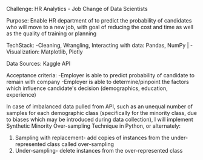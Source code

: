 Challenge: HR Analytics - Job Change of Data Scientists

Purpose: Enable HR department of  to predict the probability of candidates who will move to a new job, with goal of reducing the cost and time as well as the quality of training or planning

TechStack: 
  -Cleaning, Wrangling, Interacting with data: Pandas, NumPy | 
  -Visualization: Matplotlib, Plotly

Data Sources: Kaggle API

Acceptance criteria: 
-Employer is able to predict probability of candidate to remain with company
-Employer is able to determine/pinpoint the factors which influence candidate's decision (demographics, education, experience)

In case of imbalanced data pulled from API, such as an unequal number of samples for each  demographic class (specifically for the minority class, due to biases which may be introduced during data collection), I will implement Synthetic Minority Over-sampling Technique in Python, or alternately:
  1. Sampling with replacement- add copies of instances from the under-represented class called over-sampling 
  2. Under-sampling- delete instances from the over-represented class
